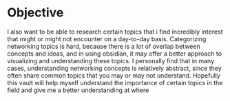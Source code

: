 # Objective
I also want to be able to research certain topics that i find incredibly interest that might or might not encounter on a day-to-day basis. Categorizing networking topics is hard, because there is a lot of overlap between concepts and ideas, and in using obsidian, it may offer a better approach to visualizing and understanding these topics. I personally find that in many cases, understanding networking concepts is relatively abstract, since they often share common topics that you may or may not understand. Hopefully this vault will help myself understand the importance of certain topics in the field and give me a better understanding at where

